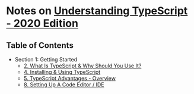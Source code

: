 # Notes on [Understanding TypeScript - 2020 Edition](https://www.udemy.com/course/understanding-typescript/)

## Table of Contents

- Section 1: Getting Started
  - [2. What Is TypeScript & Why Should You Use It?](./section-1-getting-started/2-what-is-type-script-why-should-you-use-it.md)
  - [4. Installing & Using TypeScript](./section-1-getting-started/4-installing-using-type-script.md)
  - [5. TypeScript Advantages - Overview](./section-1-getting-started/5-type-script-advantages-overview.md)
  - [8. Setting Up A Code Editor / IDE](./section-1-getting-started/8-setting-up-a-code-editor-ide.md)
